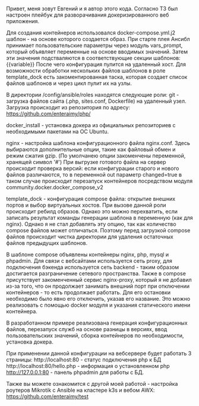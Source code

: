 Привет, меня зовут Евгений и я автор этого кода.
Согласно ТЗ был настроен плейбук для разворачивания докеризированного веб приложения.

Для создания контейнеров использовался docker-compose.yml.j2 шаблон - на основе которого создается образ.
При старте плея Ансибл принимает пользовательские параметры через модуль vars_prompt, который объявляет переменные на основе вводимых значений.
Затем эти значения подстваляются в соответствующие секции шаблонов:
{{variable}}
После чего конфигурация пулится на удаленный хост.
Для возможности обработки нескольких файлов шаблонов в роле template_dock есть закоментированная таска, которая создает список файлов шаблонов и через цикл пулит их на узлы.

В директории /config/ansible/roles находятся следующие роли:
git - загрузка файлов сайта (.php, sites.conf, Dockerfile) на удаленный узел.
Загрузка происходит из репозитория по адресу:
https://github.com/enteraimy/php/

docker_install - установка докера из официальных репозиториев с необходимыми пакетами на OC Ubuntu.

nginx - настройка шаблона конфигурационного файла nginx.conf.
Здесь выбираются дополнительные опции, такие как файловый обмен и режим сжатия gzip.
(По умолчанею опции закоменчены переменной, хранящей символ '#')
При выгрузке готового файла на сервер происходит проверка версий:
если конфигурации старого и нового файлов различаются, то в переменной out параметр changed=true
в таком случае происходит перезапуск контейнеров посредством модуля community.docker.docker_compose_v2

template_dock - конфигурация compose файла: открытие внешних портов и выбор виртуальных хостов.
При вызове данной роли происходит ребилд образов. Однако это можно перехватить, если записать результат команды генерации шаблона в переменную (как для nginx).
Однако я не стал добавлять эту опцию, так как количество compose файлов может отличаться. Поэтому перед загрузкой compose файлов
происходит чистка директории для удаления остаточных файлов предыдущих шаблонов.

В шаблоне compose объявлены контейнеры nginx, php, mysql и phpadmin. Для связи с вебсайтами используется сеть proxy,
для подключения бэкенда используется сеть backend - таким образом достигается разграничение сетевого пространства.
Также в compose присутствует закоменченный сервис nginx-proxy, который я не добавил из-за того, что он продолжает занимать внешний порт при
отключении контейнеров - то есть продолжает работать. Для его остановки необходимо было явно его отключить, указав его название.
Это можно реализовать с помощью docker модуля и указания статического имени контейнера.

В разработанном примере реализована генерация конфигурационных файлов, перезапуск служб на основе разницы в версиях,
ввод пользовательских значений, сборка контейнеров по необходимости, установка докера.

При применении данной конфигурации на вебсервере будет работать 3 страницы:
http://localhost:80 - статус подключения php к БД
http://localhost:80/hello.php - информация о установленном php
http://127.0.0.1:80 - панель phpadmin для работы с БД.

Также вы можете ознакомится с другой моей работой - настройка роутеров Mikrotik с Ansible на кластере k3s и вебом AWX:
https://github.com/enteraimy/test
